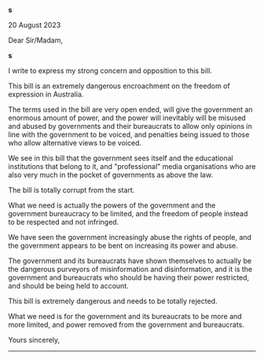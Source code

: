 **s**


20 August 2023

Dear Sir/Madam,


**s**


I write to express my strong concern and opposition to this bill.

This bill is an extremely dangerous encroachment on the freedom of expression in Australia.


The terms used in the bill are very open ended, will give the government an enormous amount of
power, and the power will inevitably will be misused and abused by governments and their bureaucrats
to allow only opinions in line with the government to be voiced, and penalties being issued to those who
allow alternative views to be voiced.

We see in this bill that the government sees itself and the educational institutions that belong to it, and
"professional" media organisations who are also very much in the pocket of governments as above the
law.


The bill is totally corrupt from the start.

What we need is actually the powers of the government and the government bureaucracy to be limited,
and the freedom of people instead to be respected and not infringed.


We have seen the government increasingly abuse the rights of people, and the government appears to
be bent on increasing its power and abuse.

The government and its bureaucrats have shown themselves to actually be the dangerous purveyors of
misinformation and disinformation, and it is the government and bureaucrats who should be having
their power restricted, and should be being held to account.


This bill is extremely dangerous and needs to be totally rejected.

What we need is for the government and its bureaucrats to be more and more limited, and power
removed from the government and bureaucrats.


Yours sincerely,


-----

